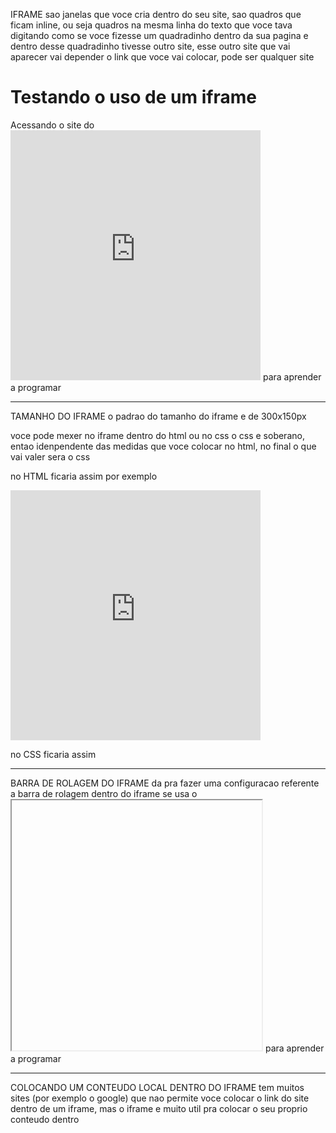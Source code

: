 IFRAME
sao janelas que voce cria dentro do seu site, sao quadros que ficam inline, ou seja quadros na mesma linha do texto que voce tava digitando
como se voce fizesse um quadradinho dentro da sua pagina e dentro desse quadradinho tivesse outro site, esse outro site que vai aparecer vai depender o link que voce vai colocar, pode ser qualquer site

<body>
    <h1>Testando o uso de um iframe</h1>
    <p>
        Acessando o site do 
        <iframe src="https://www.cursoemvideo.com/" frameborder="0"> </iframe> <!--o frameborder aceita 0 ou 1, que significa sem ou com borda-->
        para aprender a programar
    </p>
</body>

___________________________________________________________________________________________________________________________________________________
TAMANHO DO IFRAME
o padrao do tamanho do iframe e de 300x150px

voce pode mexer no iframe dentro do html ou no css
o css e soberano, entao idenpendente das medidas que voce colocar no html, no final o que vai valer sera o css

no HTML ficaria assim por exemplo
 <iframe src="https://www.cursoemvideo.com/" frameborder="0" height="500px" width="500"> </iframe>

no CSS ficaria assim
<style>
    iframe {
        width: 400px;
        height: 400px;
    }
</style>

___________________________________________________________________________________________________________________________________________________
BARRA DE ROLAGEM DO IFRAME
da pra fazer uma configuracao referente a barra de rolagem dentro do iframe
se usa o <iframe scrolling="auto | yes | no">
isso vai dizer se deve existir ou nao uma barra de rolagem, mesmo que o conteudo seja grande e precise de barra de rolagem voce pode decidir que nao tenha

- auto: e o padrao, a barra de rolagem aparece quando e preciso
- yes: vai mostrar a barra de rolagem idependente se precisa ou nao
- no: nao vai ter barra de rolagem, independente se precisa ou nao

___________________________________________________________________________________________________________________________________________________
AJUSTANDO COMPATIBILIDADE
caso o navegador nao tenha compatibilidade com o iframe voce precisa colocar um substituto para o ifram, que seria um link normal
ficaria assim:

<body>
    <h1>Testando o uso de um iframe</h1>
    <p>
        Acessando o site do 
        <iframe src="https://www.cursoemvideo.com/" frameborder="0"> 
            <a href="https://www.cursoemvideo.com/" target="_blank">Curso em Video</a> <!--esse link e palavra substitui o iframe caso nao seja compativel-->
        </iframe>
        para aprender a programar
    </p>
</body>

___________________________________________________________________________________________________________________________________________________
COLOCANDO UM CONTEUDO LOCAL DENTRO DO IFRAME
tem muitos sites (por exemplo o google) que nao permite voce colocar o link do site dentro de um iframe, mas o iframe e muito util pra colocar o seu proprio conteudo dentro 

